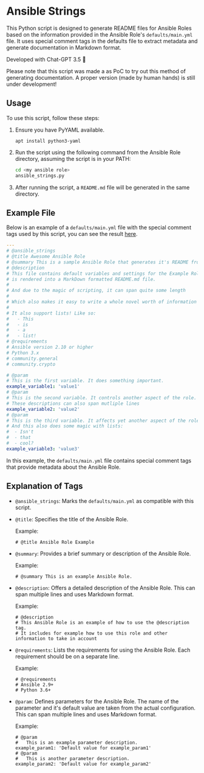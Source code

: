 # Ansible Strings
This Python script is designed to generate README files for Ansible Roles based on
the information provided in the Ansible Role's `defaults/main.yml` file.
It uses special comment tags in the defaults file to extract metadata and generate
documentation in Markdown format.

Developed with Chat-GPT 3.5 :robot:

Please note that this script was made a as PoC to try out this method of generating
documentation. A proper version (made by human hands) is still under development!

## Usage
To use this script, follow these steps:

1. Ensure you have PyYAML available.
   ```
   apt install python3-yaml
   ```

2. Run the script using the following command from the Ansible Role directory, assuming the script is in your PATH:

   ```bash
   cd <my ansible role>
   ansible_strings.py
   ```

3. After running the script, a `README.md` file will be generated in the same directory.

## Example File
Below is an example of a `defaults/main.yml` file with the special comment tags used by this script, you can see the result [here](EXAMPLE.md).

```yaml
---
# @ansible_strings
# @title Awesome Ansible Role
# @summary This is a sample Ansible Role that generates it's README from the defaults file
# @description
# This file contains default variables and settings for the Example Role. And it
# is rendered into a MarkDown formatted README.md file.
#
# And due to the magic of scripting, it can span quite some length
#
# Which also makes it easy to write a whole novel worth of information here.
#
# It also support lists! Like so:
#   - This
#   - is
#   - a
#   - list!
# @requirements
# Ansible version 2.10 or higher
# Python 3.x
# community.general
# community.crypto

# @param
# This is the first variable. It does something important.
example_variable1: 'value1'
# @param
# This is the second variable. It controls another aspect of the role.
# These descriptions can also span mutliple lines
example_variable2: 'value2'
# @param
# This is the third variable. It affects yet another aspect of the role.
# And this also does some magic with lists:
#  - Isn't
#  - that
#  - cool?
example_variable3: 'value3'
```

In this example, the `defaults/main.yml` file contains special comment tags that provide metadata about the Ansible Role.

## Explanation of Tags

- `@ansible_strings`: Marks the `defaults/main.yml` as compatible with this script.

- `@title`: Specifies the title of the Ansible Role.

  Example:
  ```
  # @title Ansible Role Example
  ```

- `@summary`: Provides a brief summary or description of the Ansible Role.

  Example:
  ```
  # @summary This is an example Ansible Role.
  ```

- `@description`: Offers a detailed description of the Ansible Role. This can span multiple lines and uses Markdown format.

  Example:
  ```
  # @description
  # This Ansible Role is an example of how to use the @description tag.
  # It includes for example how to use this role and other information to take in account
  ```

- `@requirements`: Lists the requirements for using the Ansible Role. Each requirement should be on a separate line.

  Example:
  ```
  # @requirements
  # Ansible 2.9+
  # Python 3.6+
  ```

- `@param`: Defines parameters for the Ansible Role. The name of the parameter and it's default value are taken from the actual configuration. This can span multiple lines and uses Markdown format.

  Example:
  ```
  # @param
  #   This is an example parameter description.
  example_param1: 'Default value for example_param1'
  # @param
  #   This is another parameter description.
  example_param2: 'Default value for example_param2'
  ```
